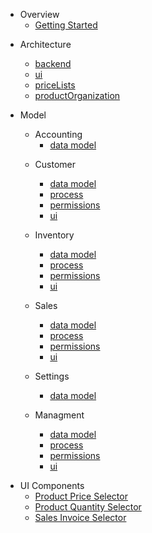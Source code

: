 <!-- docs/_sidebar.md -->

- Overview
  - [Getting Started](/)

* Architecture

  - [backend](/architecture/backend.md)
  - [ui](/architecture/ui.md)
  - [priceLists](/architecture/priceLists.md)
  - [productOrganization](/architecture/productOrganization.md)

* Model

  - Accounting
    - [data model](/accounting/database.md)
  * Customer
    - [data model](/customer/database.md)
    - [process](/customer/process.md)
    - [permissions](/customer/permissions.md)
    - [ui](/customer/ui.md)
  * Inventory
    - [data model](/inventory/database.md)
    - [process](/inventory/process.md)
    - [permissions](/inventory/permissions.md)
    - [ui](/inventory/ui.md)
  * Sales
    - [data model](/sales/database.md)
    - [process](/sales/process.md)
    - [permissions](/sales/permissions.md)
    - [ui](/sales/ui.md)
  * Settings
    - [data model](/settings/database.md)
  * Managment

    - [data model](/managment/database.md)
    - [process](/managment/process.md)
    - [permissions](/managment/permissions.md)
    - [ui](/managment/ui.md)

- UI Components
  - [Product Price Selector](/components/productPriceSelector.md)
  - [Product Quantity Selector](/components/productAmountSelector.md)
  - [Sales Invoice Selector](/components/salesInvoicePaymentSelector)